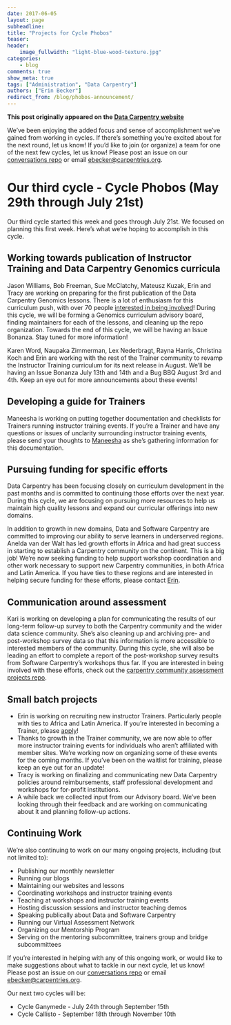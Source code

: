 ```yaml
---
date: 2017-06-05
layout: page
subheadline:
title: "Projects for Cycle Phobos"
teaser:
header:
    image_fullwidth: "light-blue-wood-texture.jpg"
categories:
    - blog
comments: true
show_meta: true
tags: ["Administration", "Data Carpentry"]
authors: ["Erin Becker"]
redirect_from: /blog/phobos-announcement/
--- 
```


**This post originally appeared on the [Data Carpentry website](https://datacarpentry.org)**

We’ve been enjoying the added focus and sense of accomplishment we’ve gained from working in cycles. If there’s
something you’re excited about for the next round, let us know! If you’d like to join (or organize) a team for
one of the next few cycles, let us know! Please post an issue on our
[conversations repo](https://github.com/carpentries/conversations/issues) or email [ebecker@carpentries.org](mailto:ebecker@carpentries.org).

# Our third cycle - Cycle Phobos (May 29th through July 21st)  
Our third cycle started this week and goes through July 21st. We focused on planning this first week. Here’s what
we’re hoping to accomplish in this cycle.

## Working towards publication of Instructor Training and Data Carpentry Genomics curricula  
Jason Williams, Bob Freeman, Sue McClatchy, Mateusz Kuzak, Erin and Tracy are working on preparing for the first
publication of the Data Carpentry Genomics lessons. There is a lot of enthusiasm for this curriculum push, with
over 70 people [interested in being involved](https://docs.google.com/forms/d/e/1FAIpQLSfm4aMOdVt0kDLGzEaAAyhsjoOBcjL8s7TUnXxw-apvxemhmg/viewform?c=0&w=1)! During this cycle, we will be
forming a Genomics curriculum advisory board, finding maintainers for each of the lessons, and cleaning up the
repo organization. Towards the end of this cycle, we will be having an Issue Bonanza. Stay tuned for more
information!  

Karen Word, Naupaka Zimmerman, Lex Nederbragt, Rayna Harris, Christina Koch and Erin are working with the rest of
the Trainer community to revamp the Instructor Training curriculum for its next release in August. We’ll be
having an Issue Bonanza July 13th and 14th and a Bug BBQ August 3rd and 4th. Keep an eye out for more
announcements about these events!  

## Developing a guide for Trainers  
Maneesha is working on putting together documentation and checklists for Trainers running instructor training
events. If you’re a Trainer and have any questions or issues of unclarity surrounding instructor training events,
please send your thoughts to  [Maneesha](mailto:maneesha@carpentries.org) as she’s gathering information for this
documentation.  

## Pursuing funding for specific efforts  
Data Carpentry has been focusing closely on curriculum development in the past months and is committed to
continuing those efforts over the next year. During this cycle, we are focusing on pursuing more resources to
help us maintain high quality lessons and expand our curricular offerings into new domains.

In addition to growth in new domains, Data and Software Carpentry are committed to improving our ability to serve
learners in underserved regions. Anelda van der Walt has led growth efforts in Africa and had great success in
starting to establish a Carpentry community on the continent. This is a big job! We’re now seeking funding to
help support workshop coordination and other work necessary to support new Carpentry communities, in both Africa
and Latin America. If you have ties to these regions and are interested in helping secure funding for these
efforts, please contact [Erin](mailto:ebecker@carpentries.org).

## Communication around assessment  
Kari is working on developing a plan for communicating the results of our long-term follow-up survey to both the
Carpentry community and the wider data science community. She’s also cleaning up and archiving pre- and
post-workshop survey data so that this information is more accessible to interested members of the community.
During this cycle, she will also be leading an effort to complete a report of the  post-workshop survey results
from Software Carpentry’s workshops thus far.  If you are interested in being involved with these efforts, check
out the [carpentry community assessment projects repo](https://github.com/kariljordan/carpentry-community-assessment-projects).  

## Small batch projects  
- Erin is working on recruiting new instructor Trainers. Particularly people with ties to Africa and Latin America. If you’re interested in becoming a Trainer, please [apply](https://docs.google.com/forms/d/e/1FAIpQLSchAJhZiLSVmqSab1QxG1H30tCAHg_BcUwfctnJpzIhOVo1Bg/viewform?c=0&w=1)!   
- Thanks to growth in the Trainer community, we are now able to offer more instructor training events for
individuals who aren’t affiliated with member sites. We’re working now on organizing some of these events for
the coming months. If you’ve been on the waitlist for training, please keep an eye out for an update!  
- Tracy is working on finalizing and communicating new Data Carpentry policies around reimbursements, staff
professional development and workshops for for-profit institutions.    
- A while back we collected input from our Advisory board. We’ve been looking through their feedback and are
working on communicating about it and planning follow-up actions.  

## Continuing Work  
We’re also continuing to work on our many ongoing projects, including (but not limited to):
- Publishing our monthly newsletter  
- Running our blogs  
- Maintaining our websites and lessons  
- Coordinating workshops and instructor training events  
- Teaching at workshops and instructor training events  
- Hosting discussion sessions and instructor teaching demos  
- Speaking publically about Data and Software Carpentry  
- Running our Virtual Assessment Network  
- Organizing our Mentorship Program  
- Serving on the mentoring subcommittee, trainers group and bridge subcommittees  

If you’re interested in helping with any of this ongoing work, or would like to make suggestions about what to tackle in our next cycle, let us know! Please post an issue on our [conversations repo](https://github.com/carpentries/conversations/issues) or email [ebecker@carpentries.org](mailto:ebecker@carpentries.org).

Our next two cycles will be:  
- Cycle Ganymede - July 24th through September 15th  
- Cycle Callisto - September 18th through November 10th  
